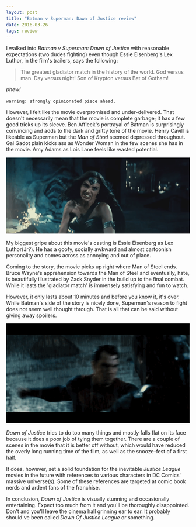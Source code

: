 ```yaml
---
layout: post
title: "Batman v Superman: Dawn of Justice review"
date: 2016-03-26
tags: review
---
```


I walked into *Batman v Superman: Dawn of Justice* with reasonable expectations (two dudes fighting) even though Essie Eisenberg's Lex Luthor, in the film's trailers, says the following:

> The greatest gladiator match in the history of the world. God versus man.
> Day versus night! Son of Krypton versus Bat of Gotham!

*phew!*

`warning: strongly opinionated piece ahead.`

However, I felt like the movie overpromised and under-delivered. That doesn't necessarily mean that the movie is complete garbage; it has a few good tricks up its sleeve.
Ben Affleck's portrayal of Batman is surprisingly convincing and adds to the dark and gritty tone of the movie.
Henry Cavill is likeable as Superman but the *Man of Steel* seemed depressed throughout.
Gal Gadot plain kicks ass as Wonder Woman in the few scenes she has in the movie.
Amy Adams as Lois Lane feels like wasted potential.

![Wonder Woman](./images/WW.gif)

My biggest gripe about this movie's casting is Essie Eisenberg as Lex Luthor(Jr?).
He has a goofy, socially awkward and almost cartoonish personality and comes across as annoying and out of place.


Coming to the story, the movie picks up right where Man of Steel ends.
Bruce Wayne's apprehension towards the Man of Steel and eventually, hate, is beautifully illustrated by Zack Snyder in the build up to the final combat.
While it lasts the 'gladiator match' is immensely satisfying and fun to watch.

However, it only lasts about 10 minutes and before you know it, it's over.
While Batman's side of the story is nicely done, Superman's reason to fight does not seem well thought through. That is all that can be said without giving away spoilers.

![Do you bleed? you will.](./images/bat-vs-supes.gif)

*Dawn of Justice* tries to do too many things and mostly falls flat on its face because it does a poor job of tying them together. There are a couple of scenes in the movie that it is better off without, which would have reduced the overly long running time of the film, as well as the snooze-fest of a first half.

It does, however, set a solid foundation for the inevitable *Justice League* movies in the future with references to various characters in DC Comics' massive universe(s). Some of these references are targeted at comic book nerds and ardent fans of the franchise.

In conclusion, *Dawn of Justice* is visually stunning and occasionally entertaining. Expect too much from it and you'll be thoroughly disappointed. Don't and you'll leave the cinema hall grinning ear to ear. It probably should've been called *Dawn Of Justice League* or something.
